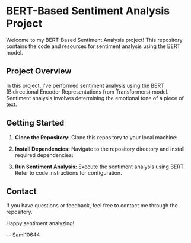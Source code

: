 # BERT-Based Sentiment Analysis Project

Welcome to my BERT-Based Sentiment Analysis project! This repository contains the code and resources for sentiment analysis using the BERT model.

## Project Overview

In this project, I've performed sentiment analysis using the BERT (Bidirectional Encoder Representations from Transformers) model. Sentiment analysis involves determining the emotional tone of a piece of text.



## Getting Started

1. **Clone the Repository:** Clone this repository to your local machine:
   

2. **Install Dependencies:** Navigate to the repository directory and install required dependencies:


3. **Run Sentiment Analysis:** Execute the sentiment analysis using BERT. Refer to code instructions for configuration.

## Contact

If you have questions or feedback, feel free to contact me through the repository.

Happy sentiment analyzing!

\-- Sami10644
